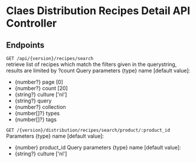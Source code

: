 # Claes Distribution Recipes Detail API Controller

## Endpoints
`GET /api/{version}/recipes/search`  
retrieve list of recipes which match the filters given in the querystring, results are limited by ?count
Query parameters {type} name [default value]:
- {number?} page [0]
- {number?} count [20]
- {string?} culture ['nl']
- {string?} query
- {number?} collection
- {number[]?} types
- {number[]?} tags

`GET /{version}/distribution/recipes/search/product/:product_id`
Parameters {type} name [default value]:
- {number} product_id
Query parameters {type} name [default value]:
- {string?} culture ['nl']